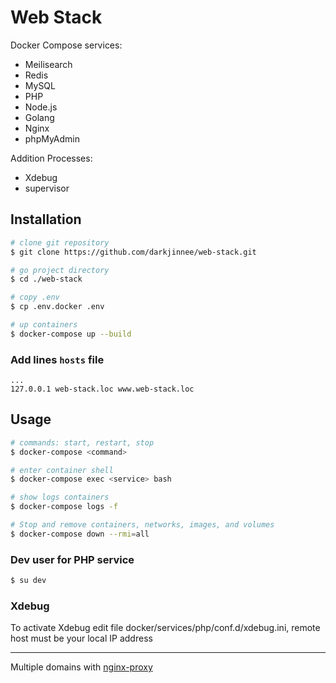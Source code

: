 # Web Stack
Docker Compose services:
- Meilisearch
- Redis
- MySQL
- PHP
- Node.js
- Golang
- Nginx
- phpMyAdmin

Addition Processes:
- Xdebug
- supervisor

## Installation
```bash
# clone git repository
$ git clone https://github.com/darkjinnee/web-stack.git

# go project directory
$ cd ./web-stack

# copy .env
$ cp .env.docker .env

# up containers
$ docker-compose up --build
```

### Add lines `hosts` file
```text
...
127.0.0.1 web-stack.loc www.web-stack.loc
```

## Usage
```bash
# commands: start, restart, stop
$ docker-compose <command>

# enter container shell
$ docker-compose exec <service> bash

# show logs containers
$ docker-compose logs -f

# Stop and remove containers, networks, images, and volumes
$ docker-compose down --rmi=all
```

### Dev user for PHP service
```bash
$ su dev
```

### Xdebug
To activate Xdebug edit file docker/services/php/conf.d/xdebug.ini, remote host must be your local IP address
***
Multiple domains with [nginx-proxy](https://github.com/nginx-proxy/nginx-proxy "nginx-proxy")
